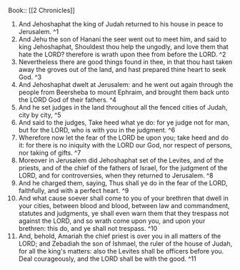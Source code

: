  Book:: [[2 Chronicles]]
 1. And Jehoshaphat the king of Judah returned to his house in peace to Jerusalem. ^1
 2. And Jehu the son of Hanani the seer went out to meet him, and said to king Jehoshaphat, Shouldest thou help the ungodly, and love them that hate the LORD? therefore is wrath upon thee from before the LORD. ^2
 3. Nevertheless there are good things found in thee, in that thou hast taken away the groves out of the land, and hast prepared thine heart to seek God. ^3
 4. And Jehoshaphat dwelt at Jerusalem: and he went out again through the people from Beersheba to mount Ephraim, and brought them back unto the LORD God of their fathers. ^4
 5. And he set judges in the land throughout all the fenced cities of Judah, city by city, ^5
 6. And said to the judges, Take heed what ye do: for ye judge not for man, but for the LORD, who is with you in the judgment. ^6
 7. Wherefore now let the fear of the LORD be upon you; take heed and do it: for there is no iniquity with the LORD our God, nor respect of persons, nor taking of gifts. ^7
 8. Moreover in Jerusalem did Jehoshaphat set of the Levites, and of the priests, and of the chief of the fathers of Israel, for the judgment of the LORD, and for controversies, when they returned to Jerusalem. ^8
 9. And he charged them, saying, Thus shall ye do in the fear of the LORD, faithfully, and with a perfect heart. ^9
 10. And what cause soever shall come to you of your brethren that dwell in your cities, between blood and blood, between law and commandment, statutes and judgments, ye shall even warn them that they trespass not against the LORD, and so wrath come upon you, and upon your brethren: this do, and ye shall not trespass. ^10
 11. And, behold, Amariah the chief priest is over you in all matters of the LORD; and Zebadiah the son of Ishmael, the ruler of the house of Judah, for all the king's matters: also the Levites shall be officers before you. Deal courageously, and the LORD shall be with the good. ^11
